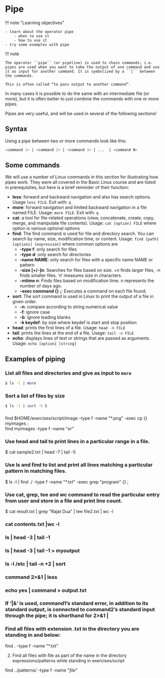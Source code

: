 # Pipe 

!!! note "Learning objectives" 

    - learn about the operator pipe 
        - when to use it
        - how to use it
    - try some examples with pipe  

!!! note 

    The operator ``pipe`` (or pipeline) is used to chain commands; i.e. pipes are used when you want to take the output of one command and use it as input for another command. It is symbolized by a ``|`` between the commands. 

    This is often called “to pass output to another command”.

In many cases it is possible to do the same with an intermediate file (or more), but it is often better to just combine the commands with one or more pipes.

Pipes are very useful, and will be used in several of the following sections! 

## Syntax 

Using a pipe between two or more commands look like this:

```bash
<command 1> | <command 2> | <command 3> | ...  | <command N> 
```

## Some commands 

We will use a number of Linux commands in this section for illustrating how pipes work. They were all covered in the Basic Linux course and are listed in prerequisites, but here is a brief reminder of their function: 

- **less**: forward and backward navigation and also has search options. Usage ``less FILE``. Exit with: ``q``
- **more**: forward navigation and limited backward navigation in a file named FILE. Usage: ``more FILE``. Exit with: ``q`` 
- **cat**: a tool for file-related operations (view, concatenate, create, copy, merge, and manipulate file contents). Usage: ``cat [option] FILE`` where option is various optional options
- **find**: The find command is used for file and directory search. You can search by name, size, modification time, or content. Usage: ``find [path] [options] [expression]`` where common options are 
    - **-type f**: only search for files
    - **-type d**: only search for directories
    - **-name NAME**: only search for files with a specific name NAME or pattern
    - **-size [+/-]n**: Searches for files based on size. +n finds larger files, -n finds smaller files. ‘n‘ measures size in characters.
    - **-mtime n**: Finds files based on modification time. n represents the number of days ago.
    - **-exec command {} \;**: Executes a command on each file found.
- **sort**: The sort command is used in Linux to print the output of a file in given order.
    - **-n**: compare according to string numerical value
    - **-f**: ignore case
    - **-b**: ignore leading blanks
    - **-k keydef**: by size where keydef is start and stop position 
- **head**: prints the first lines of a file. Usage: ``head -n FILE``
- **tail**: prints the lines at the end of a file. Usage: ``tail -n FILE``
- **echo**: displays lines of text or strings that are passed as arguments. Usage: ``echo [option] [string]`` 

## Examples of piping 

### List all files and directories and give as input to `more` 

```bash
$ ls -l | more 
```

### Sort a list of files by size 

```bash
$ ls -l | sort -k 5
```

### 

find  $HOME/exercises/script/image -type f -name "*.png" -exec cp {} myimages \;   
find myimages -type f -name "*er*"



### Use head and tail to print lines in a particular range in a file.  

$ cat sample2.txt | head -7 | tail -5

### Use ls and find to list and print all lines matching a particular pattern in matching files. 

$ ls -l | find ./ -type f -name "*.txt" -exec grep "program" {} \;

### Use cat, grep, tee and wc command to read the particular entry from user and store in a file and print line count. 

$ cat result.txt | grep "Rajat Dua" | tee file2.txt | wc -l

### cat contents.txt |wc -l

### ls | head -3 | tail -1

### ls | head -3 | tail -1 > myoutput

### ls -l /etc | tail -n +2 | sort

### command 2>&1 | less

### echo yes | command > output.txt

### If ‘|&’ is used, command1’s standard error, in addition to its standard output, is connected to command2’s standard input through the pipe; it is shorthand for 2>&1 | 

###    Find all files with extension .txt in the directory you are standing in and below:

find . -type f -name "*.txt"

2. Find all files with file as part of the name in the directory expressions/patterns while standing in exercises/script

find ../patterns/ -type f -name "*file*"


